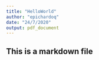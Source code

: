 ```yaml
---
title: "HelloWorld"
author: "epichardoq"
date: "24/7/2020"
output: pdf_document
---
```


## This is a markdown file